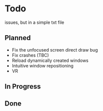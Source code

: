 # Todo

issues, but in a simple txt file

## Planned

- Fix the unfocused screen direct draw bug
- Fix crashes (TBC)
- Reload dynamically created windows
- Intuitive window repositioning
- VR

## In Progress

## Done
